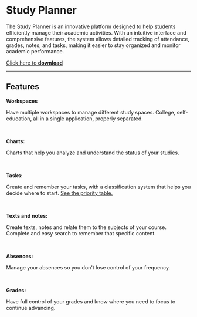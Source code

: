 # Study Planner

The Study Planner is an innovative platform designed to help students efficiently manage their academic activities. With an intuitive interface and comprehensive features, the system allows detailed tracking of attendance, grades, notes, and tasks, making it easier to stay organized and monitor academic performance.

[Click here to **download**](https://github.com/georgejrdev/Study-Planner/releases)
<hr>

## Features

**Workspaces**

Have multiple workspaces to manage different study spaces. College, self-education, all in a single application, properly separated.

<br>

**Charts:**

Charts that help you analyze and understand the status of your studies.

<br>

**Tasks:**

Create and remember your tasks, with a classification system that helps you decide where to start. [See the priority table.](./docs/PriorityTable.md)

<br>

**Texts and notes:**

Create texts, notes and relate them to the subjects of your course. Complete and easy search to remember that specific content.

<br>

**Absences:**

Manage your absences so you don't lose control of your frequency.

<br>

**Grades:**

Have full control of your grades and know where you need to focus to continue advancing.
